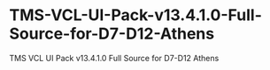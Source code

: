 # TMS-VCL-UI-Pack-v13.4.1.0-Full-Source-for-D7-D12-Athens
TMS VCL UI Pack v13.4.1.0 Full Source for D7-D12 Athens

